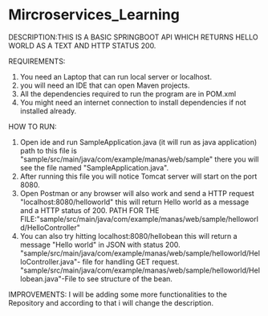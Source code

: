 # Mircroservices_Learning
DESCRIPTION:THIS IS A BASIC SPRINGBOOT API WHICH RETURNS HELLO WORLD AS A TEXT AND HTTP STATUS 200.

REQUIREMENTS:
1. You need an Laptop that can run local server or localhost.
2. you will need an IDE that can open Maven projects.
3. All the dependencies required to run the program are in POM.xml
4. You might need an internet connection to install dependencies if not installed already.

HOW TO RUN:

1. Open ide and run SampleApplication.java (it will run as java application) path to this file is 
 	"sample/src/main/java/com/example/manas/web/sample" there you will see the file named "SampleApplication.java".
2. After running this file you will notice Tomcat server will start on the port 8080.
3. Open Postman or any browser will also work and send a HTTP request "localhost:8080/helloworld"
  	this will return Hello world as a message and a HTTP status of 200.
	PATH FOR THE FILE:"sample/src/main/java/com/example/manas/web/sample/helloworld/HelloController"
4. You can also try hitting localhost:8080/hellobean this will return a message "Hello world" in 	JSON with status 200.
	"sample/src/main/java/com/example/manas/web/sample/helloworld/HelloController.java"- file for handling GET request.
	"sample/src/main/java/com/example/manas/web/sample/helloworld/Hellobean.java"-File to see structure of the bean.

IMPROVEMENTS:
	I will be adding some more functionalities to the Repository and according to that i will change the description.
	
